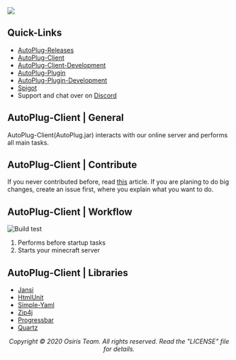 ![](https://rapidus-info.webnode.com/_files/200000003-4d08d4d08f/AutoPlug%20GitHub%20Header%20800x80.png)
## Quick-Links
- [AutoPlug-Releases](https://github.com/Osiris-Team/AutoPlug-Releases)
- [AutoPlug-Client](https://github.com/Osiris-Team/AutoPlug-Client)
- [AutoPlug-Client-Development](https://bit.ly/acprogress)
- [AutoPlug-Plugin](https://github.com/Osiris-Team/AutoPlug-Plugin)
- [AutoPlug-Plugin-Development](https://bit.ly/approgress)
- [Spigot](https://www.spigotmc.org/members/osiristeam.935748/)
- Support and chat over on [Discord](https://discord.com/invite/GGNmtCC)

## AutoPlug-Client | General
AutoPlug-Client(AutoPlug.jar) interacts with our online server and performs all main tasks.

## AutoPlug-Client | Contribute
If you never contributed before, read [this](https://akrabat.com/the-beginners-guide-to-contributing-to-a-github-project/) article. 
If you are planing to do big changes, create an issue first, where you explain what you want to do.

## AutoPlug-Client | Workflow
![Build test](https://github.com/Osiris-Team/AutoPlug-Client/workflows/build/badge.svg)
 1. Performs before startup tasks
 2. Starts your minecraft server

## AutoPlug-Client | Libraries
- [Jansi](https://github.com/fusesource/jansi)
- [HtmlUnit](https://htmlunit.sourceforge.io/)
- [Simple-Yaml](https://github.com/Carleslc/Simple-YAML)
- [Zip4j](https://github.com/srikanth-lingala/zip4j)
- [Progressbar](https://github.com/ctongfei/progressbar)
- [Quartz](http://www.quartz-scheduler.org/)

<p align="center"><i>Copyright ©️ 2020 Osiris Team. All rights reserved. Read the "LICENSE" file for details.</i></p>
